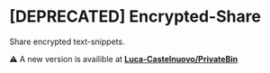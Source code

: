 # [DEPRECATED] Encrypted-Share
Share encrypted text-snippets.

 ⚠️ A new version is availible at **[Luca-Castelnuovo/PrivateBin](https://github.com/Luca-Castelnuovo/PrivateBin)**
